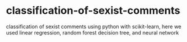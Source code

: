 # classification-of-sexist-comments
classification of sexist comments using python with scikit-learn, here we used linear regression, random forest decision tree, and neural network

